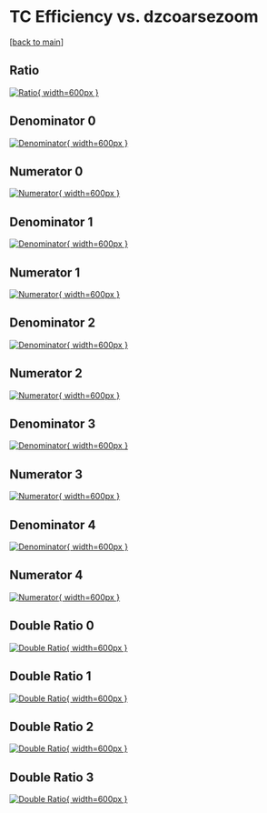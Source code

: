 # TC Efficiency vs. dzcoarsezoom

[[back to main](./)]



## Ratio

[![Ratio](../mtv/var/TC_loweta_0_1_eff_dzcoarsezoom.png){ width=600px }](../mtv/var/TC_loweta_0_1_eff_dzcoarsezoom.pdf)

## Denominator 0

[![Denominator](../mtv/den/TC_loweta_0_1_eff_dzcoarsezoom_den0.png){ width=600px }](../mtv/den/TC_loweta_0_1_eff_dzcoarsezoom_den0.pdf)

## Numerator 0

[![Numerator](../mtv/num/TC_loweta_0_1_eff_dzcoarsezoom_num0.png){ width=600px }](../mtv/num/TC_loweta_0_1_eff_dzcoarsezoom_num0.pdf)

## Denominator 1

[![Denominator](../mtv/den/TC_loweta_0_1_eff_dzcoarsezoom_den1.png){ width=600px }](../mtv/den/TC_loweta_0_1_eff_dzcoarsezoom_den1.pdf)

## Numerator 1

[![Numerator](../mtv/num/TC_loweta_0_1_eff_dzcoarsezoom_num1.png){ width=600px }](../mtv/num/TC_loweta_0_1_eff_dzcoarsezoom_num1.pdf)

## Denominator 2

[![Denominator](../mtv/den/TC_loweta_0_1_eff_dzcoarsezoom_den2.png){ width=600px }](../mtv/den/TC_loweta_0_1_eff_dzcoarsezoom_den2.pdf)

## Numerator 2

[![Numerator](../mtv/num/TC_loweta_0_1_eff_dzcoarsezoom_num2.png){ width=600px }](../mtv/num/TC_loweta_0_1_eff_dzcoarsezoom_num2.pdf)

## Denominator 3

[![Denominator](../mtv/den/TC_loweta_0_1_eff_dzcoarsezoom_den3.png){ width=600px }](../mtv/den/TC_loweta_0_1_eff_dzcoarsezoom_den3.pdf)

## Numerator 3

[![Numerator](../mtv/num/TC_loweta_0_1_eff_dzcoarsezoom_num3.png){ width=600px }](../mtv/num/TC_loweta_0_1_eff_dzcoarsezoom_num3.pdf)

## Denominator 4

[![Denominator](../mtv/den/TC_loweta_0_1_eff_dzcoarsezoom_den4.png){ width=600px }](../mtv/den/TC_loweta_0_1_eff_dzcoarsezoom_den4.pdf)

## Numerator 4

[![Numerator](../mtv/num/TC_loweta_0_1_eff_dzcoarsezoom_num4.png){ width=600px }](../mtv/num/TC_loweta_0_1_eff_dzcoarsezoom_num4.pdf)

## Double Ratio 0

[![Double Ratio](../mtv/ratio/TC_loweta_0_1_eff_dzcoarsezoom_ratio0.png){ width=600px }](../mtv/ratio/TC_loweta_0_1_eff_dzcoarsezoom_ratio0.pdf)

## Double Ratio 1

[![Double Ratio](../mtv/ratio/TC_loweta_0_1_eff_dzcoarsezoom_ratio1.png){ width=600px }](../mtv/ratio/TC_loweta_0_1_eff_dzcoarsezoom_ratio1.pdf)

## Double Ratio 2

[![Double Ratio](../mtv/ratio/TC_loweta_0_1_eff_dzcoarsezoom_ratio2.png){ width=600px }](../mtv/ratio/TC_loweta_0_1_eff_dzcoarsezoom_ratio2.pdf)

## Double Ratio 3

[![Double Ratio](../mtv/ratio/TC_loweta_0_1_eff_dzcoarsezoom_ratio3.png){ width=600px }](../mtv/ratio/TC_loweta_0_1_eff_dzcoarsezoom_ratio3.pdf)

